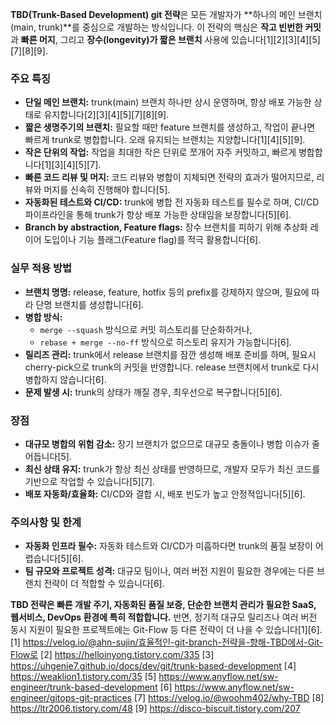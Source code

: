 **TBD(Trunk-Based Development) git 전략**은 모든 개발자가 **하나의 메인 브랜치(main, trunk)**를 중심으로 개발하는 방식입니다. 이 전략의 핵심은 **작고 빈번한 커밋**과 **빠른 머지**, 그리고 **장수(longevity)가 짧은 브랜치** 사용에 있습니다[1][2][3][4][5][7][8][9].

### 주요 특징

- **단일 메인 브랜치:** trunk(main) 브랜치 하나만 상시 운영하며, 항상 배포 가능한 상태로 유지합니다[2][3][4][5][7][8][9].
- **짧은 생명주기의 브랜치:** 필요할 때만 feature 브랜치를 생성하고, 작업이 끝나면 빠르게 trunk로 병합합니다. 오래 유지되는 브랜치는 지양합니다[1][4][5][9].
- **작은 단위의 작업:** 작업을 최대한 작은 단위로 쪼개어 자주 커밋하고, 빠르게 병합합니다[1][3][4][5][7].
- **빠른 코드 리뷰 및 머지:** 코드 리뷰와 병합이 지체되면 전략의 효과가 떨어지므로, 리뷰와 머지를 신속히 진행해야 합니다[5].
- **자동화된 테스트와 CI/CD:** trunk에 병합 전 자동화 테스트를 필수로 하며, CI/CD 파이프라인을 통해 trunk가 항상 배포 가능한 상태임을 보장합니다[5][6].
- **Branch by abstraction, Feature flags:** 장수 브랜치를 피하기 위해 추상화 레이어 도입이나 기능 플래그(Feature flag)를 적극 활용합니다[6].

### 실무 적용 방법

- **브랜치 명명:** release, feature, hotfix 등의 prefix를 강제하지 않으며, 필요에 따라 단명 브랜치를 생성합니다[6].
- **병합 방식:** 
  - `merge --squash` 방식으로 커밋 히스토리를 단순화하거나,
  - `rebase + merge --no-ff` 방식으로 히스토리 유지가 가능합니다[6].
- **릴리즈 관리:** trunk에서 release 브랜치를 잠깐 생성해 배포 준비를 하며, 필요시 cherry-pick으로 trunk의 커밋을 반영합니다. release 브랜치에서 trunk로 다시 병합하지 않습니다[6].
- **문제 발생 시:** trunk의 상태가 깨질 경우, 최우선으로 복구합니다[5][6].

### 장점

- **대규모 병합의 위험 감소:** 장기 브랜치가 없으므로 대규모 충돌이나 병합 이슈가 줄어듭니다[5].
- **최신 상태 유지:** trunk가 항상 최신 상태를 반영하므로, 개발자 모두가 최신 코드를 기반으로 작업할 수 있습니다[5][7].
- **배포 자동화/효율화:** CI/CD와 결합 시, 배포 빈도가 높고 안정적입니다[5][6].

### 주의사항 및 한계

- **자동화 인프라 필수:** 자동화 테스트와 CI/CD가 미흡하다면 trunk의 품질 보장이 어렵습니다[5][6].
- **팀 규모와 프로젝트 성격:** 대규모 팀이나, 여러 버전 지원이 필요한 경우에는 다른 브랜치 전략이 더 적합할 수 있습니다[6].

**TBD 전략은 빠른 개발 주기, 자동화된 품질 보증, 단순한 브랜치 관리가 필요한 SaaS, 웹서비스, DevOps 환경에 특히 적합합니다.** 반면, 정기적 대규모 릴리즈나 여러 버전 동시 지원이 필요한 프로젝트에는 Git-Flow 등 다른 전략이 더 나을 수 있습니다[1][6].
[1] https://velog.io/@ahn-sujin/효율적인-git-branch-전략을-향해-TBD에서-Git-Flow로
[2] https://helloinyong.tistory.com/335
[3] https://uhgenie7.github.io/docs/dev/git/trunk-based-development
[4] https://weaklion1.tistory.com/35
[5] https://www.anyflow.net/sw-engineer/trunk-based-development
[6] https://www.anyflow.net/sw-engineer/gitops-git-practices
[7] https://velog.io/@woohm402/why-TBD
[8] https://ltr2006.tistory.com/48
[9] https://disco-biscuit.tistory.com/207

